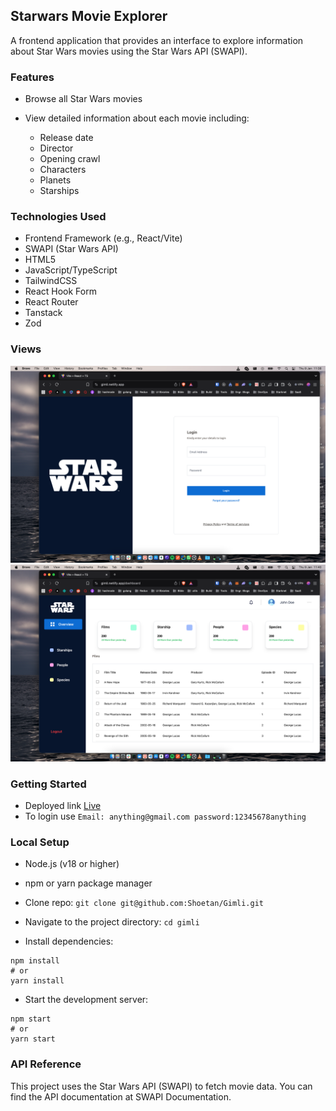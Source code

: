 ## Starwars Movie Explorer

A frontend application that provides an interface to explore information about Star Wars movies using the Star Wars API (SWAPI).

### Features
* Browse all Star Wars movies
* View detailed information about each movie including:

  * Release date
  * Director
  * Opening crawl
  * Characters
  * Planets
  * Starships
 

### Technologies Used

* Frontend Framework (e.g., React/Vite)
* SWAPI (Star Wars API)
* HTML5
* JavaScript/TypeScript
* TailwindCSS
* React Hook Form
* React Router
* Tanstack 
* Zod

### Views

![Login](/src/assets/login.png)
![Dashboard](/src/assets/dash.png)

### Getting Started

* Deployed link [Live](https://gimli.netlify.app)
* To login use
```Email: anything@gmail.com password:12345678anything```

### Local Setup
* Node.js (v18 or higher)
* npm or yarn package manager

* Clone repo:
``git clone git@github.com:Shoetan/Gimli.git``

* Navigate to the project directory:
``cd gimli``

* Install dependencies:
```
npm install
# or
yarn install
```

* Start the development server:
```
npm start
# or
yarn start

```


### API Reference
This project uses the Star Wars API (SWAPI) to fetch movie data. You can find the API documentation at SWAPI Documentation.

